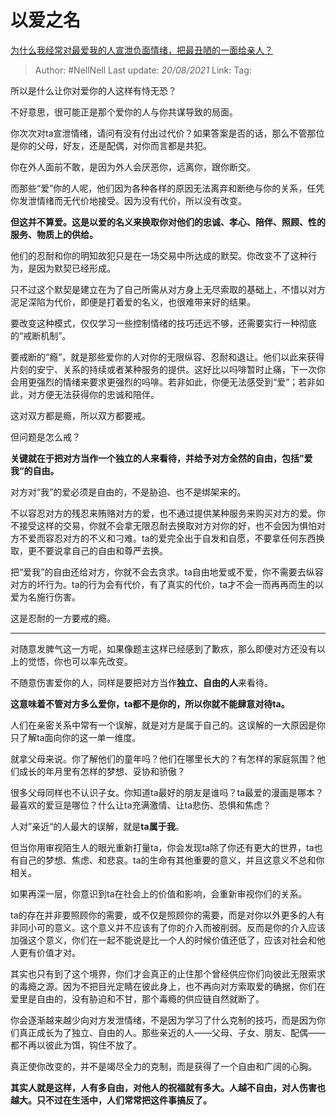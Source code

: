 # 以爱之名
[为什么我经常对最爱我的人宣泄负面情绪，把最丑陋的一面给亲人？](https://www.zhihu.com/question/309870033/answer/1665283954)

> Author: #NellNell
> Last update: *20/08/2021*
> Link:
> Tag:

所以是什么让你对爱你的人这样有恃无恐？

不好意思，很可能正是那个爱你的人与你共谋导致的局面。

你次次对ta宣泄情绪，请问有没有付出过代价？如果答案是否的话，那么不管那位是你的父母，好友，还是配偶，对你而言都是共犯。

你在外人面前不敢，是因为外人会厌恶你，远离你，跟你断交。

而那些“爱”你的人呢，他们因为各种各样的原因无法离弃和断绝与你的关系，任凭你发泄情绪而无代价地接受。因为没有代价，所以没有改变。

**但这并不算爱。这是以爱的名义来换取你对他们的忠诚、孝心、陪伴、照顾、性的服务、物质上的供给。**

他们的忍耐和你的明知故犯只是在一场交易中所达成的默契。你改变不了这种行为，是因为默契已经形成。

只不过这个默契是建立在为了自己所需从对方身上无尽索取的基础上，不惜以对方泥足深陷为代价，即便是打着爱的名义，也很难带来好的结果。

要改变这种模式，仅仅学习一些控制情绪的技巧还远不够，还需要实行一种彻底的“戒断机制”。

要戒断的“瘾”，就是那些爱你的人对你的无限纵容、忍耐和退让。他们以此来获得片刻的安宁、关系的持续或者某种服务的提供。这好比以吗啡暂时止痛，下一次你会用更强烈的情绪来要求更强烈的吗啡。若非如此，你便无法感受到“爱”；若非如此，对方便无法获得你的忠诚和陪伴。

这对双方都是瘾，所以双方都要戒。

但问题是怎么戒？

**关键就在于把对方当作一个独立的人来看待，并给予对方全然的自由，包括”爱我“的自由。**

对方对“我”的爱必须是自由的，不是胁迫、也不是绑架来的。

不以容忍对方的残忍来贿赂对方的爱，也不通过提供某种服务来购买对方的爱。你不接受这样的交易，你就不会拿无限忍耐去换取对方对你的好，也不会因为惧怕对方不爱而容忍对方的不义和刁难。ta的爱完全出于自发和自愿，不要拿任何东西换取，更不要说拿自己的自由和尊严去换。

把“爱我”的自由还给对方，你就不会去贪求。ta自由地爱或不爱，你不需要去纵容对方的坏行为。ta的行为会有代价，有了真实的代价，ta才不会一而再再而生的以爱为名施行伤害。

这是忍耐的一方要戒的瘾。

---

对随意发脾气这一方呢，如果像题主这样已经感到了歉疚，那么即便对方还没有以上的觉悟，你也可以率先改变。

不随意伤害爱你的人，同样是要把对方当作**独立、自由的人**来看待。

**这意味着不管对方多么爱你，ta都不是你的，所以你就不能肆意对待ta。**

人们在亲密关系中常有一个误解，就是对方是属于自己的。这误解的一大原因是你只了解ta面向你的这一单一维度。

就拿父母来说。你了解他们的童年吗？他们在哪里长大的？有怎样的家庭氛围？他们成长的年月里有怎样的梦想、妥协和骄傲？

很多父母同样也不认识子女。你知道ta最好的朋友是谁吗？ta最爱的漫画是哪本？最喜欢的爱豆是哪位？什么让ta充满激情、让ta悲伤、恐惧和焦虑？

人对”亲近“的人最大的误解，就是**ta属于我**。

但当你用审视陌生人的眼光重新打量ta，你会发现ta除了你还有更大的世界，ta也有自己的梦想、焦虑、和悲哀。ta的生命有其他重要的意义，并且这意义不总和你相关。

如果再深一层，你意识到ta在社会上的价值和影响，会重新审视你们的关系。

ta的存在并非要照顾你的需要，或不仅是照顾你的需要，而是对你以外更多的人有非同小可的意义。这个意义并不应该有了你的介入而被削弱。反而是你的介入应该加强这个意义，你们在一起不能说是比一个人的时候价值还低了，应该对社会和他人更有价值才对。

其实也只有到了这个境界，你们才会真正的止住那个曾经供应你们向彼此无限索求的毒瘾之源。因为不把目光定睛在彼此身上，也不再向对方索取爱的确据，你们在爱里是自由的，没有胁迫和不甘，那个毒瘾的供应链自然就断了。

你会逐渐越来越少向对方发泄情绪，不是因为学习了什么克制的技巧，而是因为你们真正成长为了独立、自由的人。那些亲近的人——父母、子女、朋友、配偶——都不再以彼此为饵，钩住不放了。

真正使你改变的，并不是竭尽全力的克制，而是获得了一个自由和广阔的心胸。

**其实人就是这样，人有多自由，对他人的祝福就有多大。人越不自由，对人伤害也越大。只不过在生活中，人们常常把这件事搞反了。**
